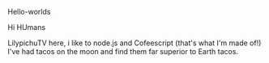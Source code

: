 Hello-worlds

Hi HUmans 

LilypichuTV here, i like to node.js and Cofeescript (that's what I'm made of!)
I've had tacos on the moon and find them far superior to Earth tacos.
